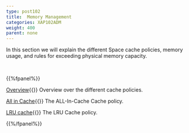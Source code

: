 ```yaml
---
type: post102
title:  Memory Management
categories: XAP102ADM
weight: 400
parent: none
---
```








In this section we will explain the different Space cache policies, memory usage, and rules for exceeding physical memory capacity.





<br>

{{%fpanel%}}

[Overview](./memory-management-facilities.html){{<wbr>}}
Overview over the different cache policies.

[All in Cache](./all-in-cache-cache-policy.html){{<wbr>}}
The ALL-In-Cache Cache policy.

[LRU cache](./lru-cache-policy.html){{<wbr>}}
The LRU Cache policy.

{{%/fpanel%}}
